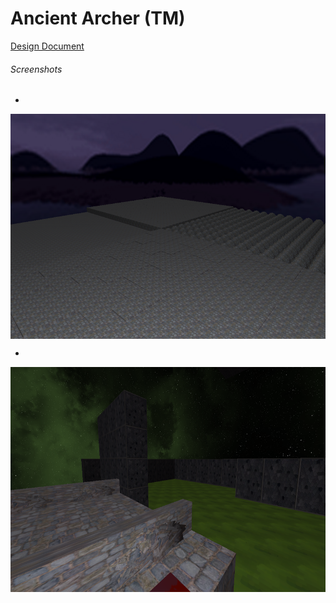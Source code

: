 # Ancient Archer (TM)

[Design Document](design.md)

###### Screenshots

* 

<img src="demo.png" height="360px" align="center">

*

<img src="2019-06-9-MMO.png" height="360px" align="center"> 

 
